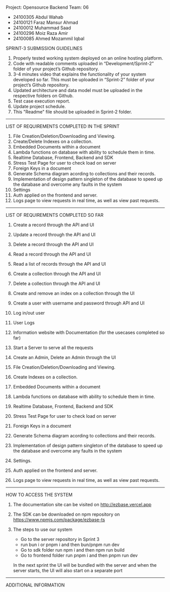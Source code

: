Project: Opensource Backend
Team: 06

- 24100305 Abdul Wahab
- 24100121 Faraz Mansur Ahmad
- 24100012 Muhammad Saad
- 24100296 Moiz Raza Amir
- 24100085 Ahmed Mozammil Iqbal

SPRINT-3 SUBMISSION GUIDELINES

1. Properly tested working system deployed on an online hosting platform.
2. Code with readable comments uploaded in “Development/Sprint-2” folder of your project’s Github repository.
3. 3-4 minutes video that explains the functionality of your system developed so far. This must be uploaded in “Sprint-2” folder of your project’s Github repository.
4. Updated architecture and data model must be uploaded in the respective folders on Github.
5. Test case execution report.
6. Update project schedule.
7. This "Readme" file should be uploaded in Sprint-2 folder.



------------------------------------------------------------------------------------------------

LIST OF REQUIREMENTS COMPLETED IN THE SPRINT

1. File Creation/Deletion/Downloading and Viewing.
2. Create/Delete Indexes on a collection.
3. Embedded Documents within a document
4. Lambda functions on database with ability to schedule them in time.
5. Realtime Database, Frontend, Backend and SDK
6. Stress Test Page for user to check load on server
7. Foreign Keys in a document
8. Generate Schema diagram acording to collections and their records.
9. Implementation of design pattern singleton of the database to speed up the database and overcome any faults in the system
10. Settings
11. Auth applied on the frontend and server.
12. Logs page to view requests in real time, as well as view past requests.

------------------------------------------------------------------------------------------------


LIST OF REQUIREMENTS COMPLETED SO FAR

1.	Create a record through the API and UI
2.	Update a record through the API and UI
3.	Delete a record through the API and UI
4.	Read a record through the API and UI
5.  Read a list of records through the API and UI
6.	Create a collection through the API and UI
7.	Delete a collection through the API and UI
8.  Create and remove an index on a collection through the UI
9.  Create a user with username and password through API and UI
10. Log in/out user
11. User Logs
12. Information website with Documentation (for the usecases completed so far)
13.	Start a Server to serve all the requests
14. Create an Admin, Delete an Admin through the UI
15. File Creation/Deletion/Downloading and Viewing.
16. Create Indexes on a collection.

17. Embedded Documents within a document
18. Lambda functions on database with ability to schedule them in time.
19. Realtime Database, Frontend, Backend and SDK
20. Stress Test Page for user to check load on server
21. Foreign Keys in a document
22. Generate Schema diagram acording to collections and their records.
23. Implementation of design pattern singleton of the database to speed up the database and overcome any faults in the system
24. Settings.
25. Auth applied on the frontend and server.
26. Logs page to view requests in real time, as well as view past requests.




------------------------------------------------------------------------------------------------

HOW TO ACCESS THE SYSTEM

1. The documentation site can be visited on http://ezbase.vercel.app
2. The SDK can be downloaded on npm repository on https://www.npmjs.com/package/ezbase-ts
3. The steps to use our system
    - Go to the server repository in Sprint 3
    - run bun i or pnpm i and then bun/pnpm run dev
    - Go to sdk folder run npm i and then npm run build
    - Go to frontend folder run pnpm i and then pnpm run dev

    In the next sprint the UI will be bundled with the server and when the server starts, the UI will also start on a separate port




------------------------------------------------------------------------------------------------



ADDITIONAL INFORMATION
